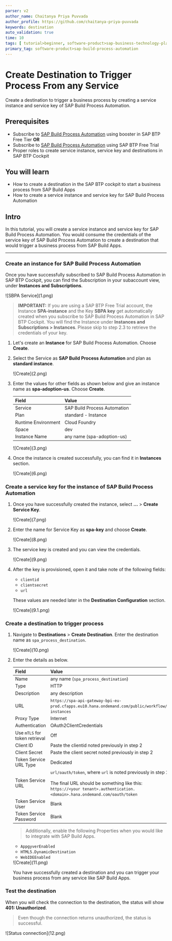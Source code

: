 ```yaml
---
parser: v2
author_name: Chaitanya Priya Puvvada
author_profile: https://github.com/chaitanya-priya-puvvada
keywords: destination
auto_validation: true
time: 10
tags: [ tutorial>beginner, software-product>sap-business-technology-platform, tutorial>free-tier]
primary_tag: software-product>sap-build-process-automation
---
```


# Create Destination to Trigger Process From any Service
<!-- description --> Create a destination to trigger a business process by creating a service instance and service key of SAP Build Process Automation.

## Prerequisites
- Subscribe to [SAP Build Process Automation](spa-subscribe-booster) using booster in SAP BTP Free Tier **OR**
- Subscribe to [SAP Build Process Automation](spa-subscribe-free-trial) using SAP BTP Free Trial
- Proper roles to create service instance, service key and destinations in SAP BTP Cockpit

## You will learn
- How to create a destination in the SAP BTP cockpit to start a business process from SAP Build Apps
- How to create a service instance and service key for SAP Build Process Automation

## Intro
In this tutorial, you will create a service instance and service key for SAP Build Process Automation. You would consume the credentials of the service key of SAP Build Process Automation to create a destination that would trigger a business process from SAP Build Apps.

---

### Create an instance for SAP Build Process Automation

Once you have successfully subscribed to SAP Build Process Automation in SAP BTP Cockpit, you can find the Subscription in  your subaccount view, under **Instances and Subscriptions**.

<!-- border --> ![SBPA Service](1.png)

> **IMPORTANT:** If you are using a SAP BTP Free Trial account, the Instance **SPA-instance** and the Key **SBPA key** get automatically created when you subscribe to SAP Build Process Automation in SAP BTP Cockpit. You will find the Instance under **Instances and Subscriptions > Instances**. Please skip to step 2.3 to retrieve the credentials of your key. 

1. Let's create an **Instance** for SAP Build Process Automation. Choose **Create**.

2. Select the Service as **SAP Build Process Automation** and plan as **standard instance**.

    <!-- border --> ![Create](2.png)

3. Enter the values for other fields as shown below and give an instance name as **spa-adoption-us**. Choose **Create**.

    | Field|Value
    | --- | :---
    | Service | SAP Build Process Automation
    | Plan | standard - Instance
    | Runtime Environment | Cloud Foundry
    | Space | dev
    | Instance Name | any name   (spa-adoption-us)

    <!-- border --> ![Create](3.png)  

4. Once the instance is created successfully, you can find it in **Instances** section.

    <!-- border --> ![Create](6.png)  

### Create a service key for the instance of SAP Build Process Automation  

1. Once you have successfully created the instance, select **...** > **Create Service Key**.

    <!-- border --> ![Create](7.png)  

2. Enter the name for Service Key as **spa-key** and choose **Create**.

    <!-- border --> ![Create](8.png)  

3. The service key is created and you can view the credentials.

    <!-- border --> ![Create](9.png)  

4. After the key is provisioned, open it and take note of the following fields:

    - `clientid`
    - `clientsecret`
    - `url`

    These values are needed later in the **Destination Configuration** section.

    <!-- border --> ![Create](9.1.png)  

### Create a destination to trigger process

1. Navigate to **Destinations** > **Create Destination**. Enter the destination name as `spa_process_destination`.

    <!-- border --> ![Create](10.png)

2. Enter the details as below.

    | Field|Value
    | --- | :---
    | Name | any name (`spa_process_destination`)
    | Type | HTTP
    | Description | any description
    | URL | `https://spa-api-gateway-bpi-eu-prod.cfapps.eu10.hana.ondemand.com/public/workflow/rest/v1/workflow-instances`
    | Proxy Type | Internet
    | Authentication |  OAuth2ClientCredentials
    | Use `mTLS` for token retrieval |  Off
    | Client ID | Paste the clientid noted previously in step 2
    | Client Secret | Paste the client secret noted previously in step 2
    | Token Service URL Type | Dedicated
    | Token Service URL|  `url/oauth/token`, where `url` is noted previously in step 2<div>&nbsp;</div>The final URL should be something like this: <div></div>`https://<your tenant>.authentication.<domain>.hana.ondemand.com/oauth/token`
    | Token Service User| Blank
    | Token Service Password| Blank

    > Additionally, enable the following Properties when you would like to integrate with SAP Build Apps.

    - `AppgyverEnabled`
    - `HTML5.DynamicDestination`
    - `WebIDEEnabled`  

    <!-- border --> ![Create](11.png)    

    You have successfully created a destination and you can trigger your business process from any service like SAP Build Apps.

### Test the destination

When you will check the connection to the destination, the status will show **401: Unauthorized**. 

> Even though the connection returns unauthorized, the status is successful.

<!-- border --> ![Status connection](12.png) 
